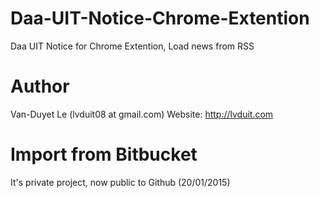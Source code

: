 # Daa-UIT-Notice-Chrome-Extention
Daa UIT Notice for Chrome Extention, Load news from RSS

# Author
Van-Duyet Le (lvduit08 at gmail.com)
Website: http://lvduit.com

# Import from Bitbucket
It's private project, now public to Github (20/01/2015)
